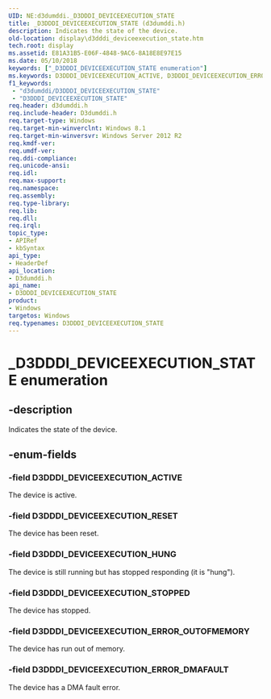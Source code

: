 ```yaml
---
UID: NE:d3dumddi._D3DDDI_DEVICEEXECUTION_STATE
title: _D3DDDI_DEVICEEXECUTION_STATE (d3dumddi.h)
description: Indicates the state of the device.
old-location: display\d3dddi_deviceexecution_state.htm
tech.root: display
ms.assetid: E81A31B5-E06F-4848-9AC6-8A18E8E97E15
ms.date: 05/10/2018
keywords: ["_D3DDDI_DEVICEEXECUTION_STATE enumeration"]
ms.keywords: D3DDDI_DEVICEEXECUTION_ACTIVE, D3DDDI_DEVICEEXECUTION_ERROR_DMAFAULT, D3DDDI_DEVICEEXECUTION_ERROR_OUTOFMEMORY, D3DDDI_DEVICEEXECUTION_HUNG, D3DDDI_DEVICEEXECUTION_RESET, D3DDDI_DEVICEEXECUTION_STATE, D3DDDI_DEVICEEXECUTION_STATE enumeration [Display Devices], D3DDDI_DEVICEEXECUTION_STOPPED, _D3DDDI_DEVICEEXECUTION_STATE, d3dumddi/D3DDDI_DEVICEEXECUTION_ACTIVE, d3dumddi/D3DDDI_DEVICEEXECUTION_ERROR_DMAFAULT, d3dumddi/D3DDDI_DEVICEEXECUTION_ERROR_OUTOFMEMORY, d3dumddi/D3DDDI_DEVICEEXECUTION_HUNG, d3dumddi/D3DDDI_DEVICEEXECUTION_RESET, d3dumddi/D3DDDI_DEVICEEXECUTION_STATE, d3dumddi/D3DDDI_DEVICEEXECUTION_STOPPED, display.d3dddi_deviceexecution_state
f1_keywords:
 - "d3dumddi/D3DDDI_DEVICEEXECUTION_STATE"
 - "D3DDDI_DEVICEEXECUTION_STATE"
req.header: d3dumddi.h
req.include-header: D3dumddi.h
req.target-type: Windows
req.target-min-winverclnt: Windows 8.1
req.target-min-winversvr: Windows Server 2012 R2
req.kmdf-ver: 
req.umdf-ver: 
req.ddi-compliance: 
req.unicode-ansi: 
req.idl: 
req.max-support: 
req.namespace: 
req.assembly: 
req.type-library: 
req.lib: 
req.dll: 
req.irql: 
topic_type:
- APIRef
- kbSyntax
api_type:
- HeaderDef
api_location:
- D3dumddi.h
api_name:
- D3DDDI_DEVICEEXECUTION_STATE
product:
- Windows
targetos: Windows
req.typenames: D3DDDI_DEVICEEXECUTION_STATE
---
```


# _D3DDDI_DEVICEEXECUTION_STATE enumeration


## -description


Indicates the state of the device.


## -enum-fields




### -field D3DDDI_DEVICEEXECUTION_ACTIVE

The device is active.


### -field D3DDDI_DEVICEEXECUTION_RESET

The device has been reset.


### -field D3DDDI_DEVICEEXECUTION_HUNG

The device is still running but has stopped responding (it is "hung").


### -field D3DDDI_DEVICEEXECUTION_STOPPED

The device has stopped.


### -field D3DDDI_DEVICEEXECUTION_ERROR_OUTOFMEMORY

The device has run out of memory.


### -field D3DDDI_DEVICEEXECUTION_ERROR_DMAFAULT

The device has a DMA fault error.

